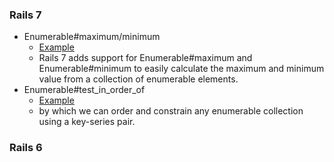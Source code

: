 ### Rails 7

* Enumerable#maximum/minimum
  * [Example](https://github.com/sajjadmurtaza/rails_updates_and_tips/blob/main/app/models/enumerable_updates.rb)
  * Rails 7 adds support for Enumerable#maximum and Enumerable#minimum to easily calculate the maximum and minimum value from a collection of enumerable elements.
* Enumerable#test_in_order_of
  * [Example](https://github.com/sajjadmurtaza/rails_updates_and_tips/blob/main/app/models/enumerable_updates.rb)
  * by which we can order and constrain any enumerable collection using a key-series pair.

### Rails 6
